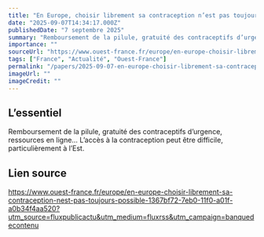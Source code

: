 ```yaml
---
title: "En Europe, choisir librement sa contraception n’est pas toujours possible"
date: "2025-09-07T14:34:17.000Z"
publishedDate: "7 septembre 2025"
summary: "Remboursement de la pilule, gratuité des contraceptifs d’urgence, ressources en ligne… L’accès à la contraception peut être difficile, particulièrement à l’Est."
importance: ""
sourceUrl: "https://www.ouest-france.fr/europe/en-europe-choisir-librement-sa-contraception-nest-pas-toujours-possible-1367bf72-7eb0-11f0-a01f-a0b34f4aa520?utm_source=fluxpublicactu&utm_medium=fluxrss&utm_campaign=banquedecontenu"
tags: ["France", "Actualité", "Ouest-France"]
permalink: "/papers/2025-09-07-en-europe-choisir-librement-sa-contraception-nest-pas-toujours-possible"
imageUrl: ""
imageCredit: ""
---
```


## L’essentiel

Remboursement de la pilule, gratuité des contraceptifs d’urgence, ressources en ligne… L’accès à la contraception peut être difficile, particulièrement à l’Est.

## Lien source

https://www.ouest-france.fr/europe/en-europe-choisir-librement-sa-contraception-nest-pas-toujours-possible-1367bf72-7eb0-11f0-a01f-a0b34f4aa520?utm_source=fluxpublicactu&utm_medium=fluxrss&utm_campaign=banquedecontenu

